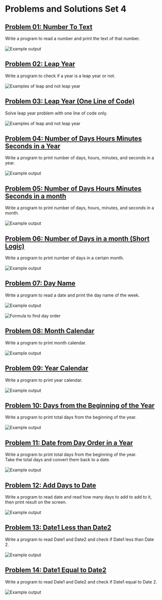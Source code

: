 # Problems and Solutions Set 4

## <a href = "https://github.com/Khadijarejjaoui99/CPlusPlus_Problems_and_Solutions/tree/main/CPlusPlus-Problems-and-Solutions/Problems-and-Solutions-Set-4/problem01">Problem 01: Number To Text</a>

Write a program to read a number and print the text of that number.
<br><br>
<img src="problem01/problem01.png" alt = "Example output"/>

## <a href = "https://github.com/Khadijarejjaoui99/CPlusPlus_Problems_and_Solutions/tree/main/CPlusPlus-Problems-and-Solutions/Problems-and-Solutions-Set-4/problem02">Problem 02: Leap Year</a>

Write a program to check if a year is a leap year or not.
<br><br>
<img src="problem02/problem02.png" alt = "Examples of leap and not leap year"/>

## <a href = "https://github.com/Khadijarejjaoui99/CPlusPlus_Problems_and_Solutions/tree/main/CPlusPlus-Problems-and-Solutions/Problems-and-Solutions-Set-4/problem03">Problem 03: Leap Year (One Line of Code)</a>

Solve leap year problem with one line of code only.
<br><br>
<img src="problem02/problem02.png" alt = "Examples of leap and not leap year"/>

## <a href = "https://github.com/Khadijarejjaoui99/CPlusPlus_Problems_and_Solutions/tree/main/CPlusPlus-Problems-and-Solutions/Problems-and-Solutions-Set-4/problem04">Problem 04: Number of Days Hours Minutes Seconds in a Year</a>

Write a program to print number of days, hours, minutes, and seconds in a year.
<br><br>
<img src="problem04/problem04.png" alt = "Example output"/>

## <a href = "https://github.com/Khadijarejjaoui99/CPlusPlus_Problems_and_Solutions/tree/main/CPlusPlus-Problems-and-Solutions/Problems-and-Solutions-Set-4/problem05">Problem 05: Number of Days Hours Minutes Seconds in a month</a>

Write a program to print number of days, hours, minutes, and seconds in a month.
<br><br>
<img src="problem05/problem05.png" alt = "Example output"/>

## <a href = "https://github.com/Khadijarejjaoui99/CPlusPlus_Problems_and_Solutions/tree/main/CPlusPlus-Problems-and-Solutions/Problems-and-Solutions-Set-4/problem06">Problem 06: Number of Days in a month (Short Logic)</a>

Write a program to print number of days in a certain month.
<br><br>
<img src="problem06/problem06.png" alt = "Example output"/>

## <a href = "https://github.com/Khadijarejjaoui99/CPlusPlus_Problems_and_Solutions/tree/main/CPlusPlus-Problems-and-Solutions/Problems-and-Solutions-Set-4/problem07">Problem 07: Day Name</a>

Write a program to read a date and print the day name of the week.
<br><br>
<img src="problem07/problem07.png" alt = "Example output"/>
<br><br>
<img src="problem07/Formula.png" alt = "Formula to find day order"/>

## <a href = "https://github.com/Khadijarejjaoui99/CPlusPlus_Problems_and_Solutions/tree/main/CPlusPlus-Problems-and-Solutions/Problems-and-Solutions-Set-4/problem08">Problem 08: Month Calendar</a>

Write a program to print month calendar.
<br><br>
<img src="problem08/problem08.png" alt = "Example output"/>

## <a href = "https://github.com/Khadijarejjaoui99/CPlusPlus_Problems_and_Solutions/tree/main/CPlusPlus-Problems-and-Solutions/Problems-and-Solutions-Set-4/problem09">Problem 09: Year Calendar</a>

Write a program to print year calendar.
<br><br>
<img src="problem09/problem09.png" alt = "Example output"/>

## <a href = "https://github.com/Khadijarejjaoui99/CPlusPlus_Problems_and_Solutions/tree/main/CPlusPlus-Problems-and-Solutions/Problems-and-Solutions-Set-4/problem10">Problem 10: Days from the Beginning of the Year</a>

Write a program to print total days from the beginning of the year.
<br><br>
<img src="problem10/problem10.png" alt = "Example output"/>

## <a href = "https://github.com/Khadijarejjaoui99/CPlusPlus_Problems_and_Solutions/tree/main/CPlusPlus-Problems-and-Solutions/Problems-and-Solutions-Set-4/problem11">Problem 11: Date from Day Order in a Year</a>

Write a program to print total days from the beginning of the year.
<br> Take the total days and convert them back to a date.
<br><br>
<img src="problem11/problem11.png" alt = "Example output"/>

## <a href = "https://github.com/Khadijarejjaoui99/CPlusPlus_Problems_and_Solutions/tree/main/CPlusPlus-Problems-and-Solutions/Problems-and-Solutions-Set-4/problem12">Problem 12: Add Days to Date</a>

Write a program to read date and read how many days to add to add to it, then print result on the screen.
<br><br>
<img src="problem12/problem12.png" alt = "Example output"/>

## <a href = "https://github.com/Khadijarejjaoui99/CPlusPlus_Problems_and_Solutions/tree/main/CPlusPlus-Problems-and-Solutions/Problems-and-Solutions-Set-4/problem13">Problem 13: Date1 Less than Date2</a>

Write a program to read Date1 and Date2 and check if Date1 less than Date 2.
<br><br>
<img src="problem13/problem13.png" alt = "Example output"/>

## <a href = "https://github.com/Khadijarejjaoui99/CPlusPlus_Problems_and_Solutions/tree/main/CPlusPlus-Problems-and-Solutions/Problems-and-Solutions-Set-4/problem14">Problem 14: Date1 Equal to Date2</a>

Write a program to read Date1 and Date2 and check if Date1 equal to Date 2.
<br><br>
<img src="problem14/problem14.png" alt = "Example output"/>
